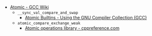 -	[Atomic - GCC Wiki](https://gcc.gnu.org/wiki/Atomic)
	-	`__sync_val_compare_and_swap`
		- [Atomic Builtins - Using the GNU Compiler Collection (GCC)](https://gcc.gnu.org/onlinedocs/gcc-4.4.5/gcc/Atomic-Builtins.html)
	-	`atomic_compare_exchange_weak`
		-	[Atomic operations library - cppreference.com](http://en.cppreference.com/w/cpp/atomic)
